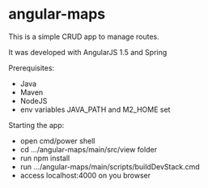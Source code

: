 # angular-maps

This is a simple CRUD app to manage routes.

It was developed with AngularJS 1.5 and Spring

Prerequisites:
* Java
* Maven
* NodeJS
* env variables JAVA_PATH and M2_HOME set

Starting the app:
* open cmd/power shell
* cd .../angular-maps/main/src/view folder
* run npm install
* run .../angular-maps/main/scripts/buildDevStack.cmd
* access localhost:4000 on you browser
